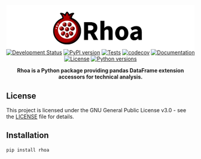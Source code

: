 <div align="center">
  <img src="media/logo.png" alt="Rhoa Logo" width="960" style="margin-bottom: -30px;"/>

  [![Development Status](https://img.shields.io/badge/status-pre--alpha-red)](https://github.com/nainajnahO/Rhoa)
  [![PyPI version](https://img.shields.io/pypi/v/rhoa)](https://pypi.org/project/rhoa/)
  [![Tests](https://github.com/nainajnahO/Rhoa/workflows/Tests/badge.svg)](https://github.com/nainajnahO/Rhoa/actions/workflows/test.yml)
  [![codecov](https://codecov.io/gh/nainajnahO/Rhoa/branch/main/graph/badge.svg)](https://codecov.io/gh/nainajnahO/Rhoa)
  [![Documentation](https://img.shields.io/badge/docs-available-brightgreen)](https://nainajnaho.github.io/Rhoa/)
  [![License](https://img.shields.io/pypi/l/rhoa)](https://github.com/nainajnahO/Rhoa/blob/main/LICENSE)
  [![Python versions](https://img.shields.io/pypi/pyversions/rhoa)](https://pypi.org/project/rhoa/)

  **Rhoa is a Python package providing pandas DataFrame extension accessors for technical analysis.**
</div>

## License

This project is licensed under the GNU General Public License v3.0 - see the [LICENSE](LICENSE) file for details.

## Installation

```bash
pip install rhoa
```
